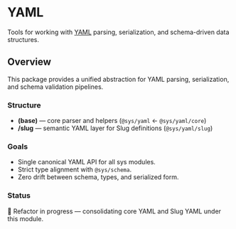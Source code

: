 # YAML
Tools for working with [YAML](https://yaml.org/spec/1.2.2/) parsing, serialization, and schema-driven data structures.

## Overview
This package provides a unified abstraction for YAML parsing, serialization, and schema validation pipelines.

### Structure
- **(base)** — core parser and helpers (`@sys/yaml` ← `@sys/yaml/core`)
- **/slug** — semantic YAML layer for Slug definitions (`@sys/yaml/slug`)

### Goals
- Single canonical YAML API for all sys modules.
- Strict type alignment with `@sys/schema`.
- Zero drift between schema, types, and serialized form.

### Status
🐷 Refactor in progress — consolidating core YAML and Slug YAML under this module.
